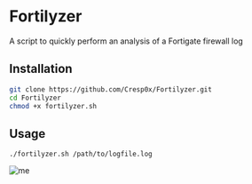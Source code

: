 # Fortilyzer
A script to quickly perform an analysis of a Fortigate firewall log

## Installation
```bash
git clone https://github.com/Cresp0x/Fortilyzer.git
cd Fortilyzer
chmod +x fortilyzer.sh
```

## Usage 
```
./fortilyzer.sh /path/to/logfile.log
```

![me](https://github.com/Cresp0x/Fortilyzer/blob/main/usage_fortilyzer.gif)
